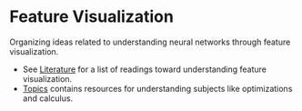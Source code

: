 # Feature Visualization

Organizing ideas related to understanding neural networks through feature visualization.

- See [Literature](literature/) for a list of readings toward understanding feature visualization.
- [Topics](topics/) contains resources for understanding subjects like optimizations and calculus.
